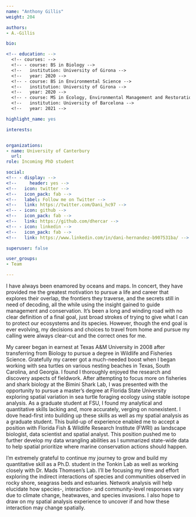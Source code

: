 ```yaml
---
name: "Anthony Gillis"
weight: 204

authors: 
- A.-Gillis

bio: 

<!-- education: -->
  <!-- courses: -->
  <!-- - course: BS in Biology -->
  <!--   institution: University of Girona -->
  <!--   year: 2020 -->
  <!-- - course: BS in Environmental Science -->
  <!--   institution: University of Girona -->
  <!--   year: 2020 -->
  <!-- - course: MS in Ecology, Environmental Management and Restoration -->
  <!--   institution: University of Barcelona -->
  <!--   year: 2021 -->

highlight_name: yes

interests:


organizations:
- name: University of Canterbury
  url: 
role: Incoming PhD student

social:
<!-- - display: -->
<!--     header: yes -->
<!--   icon: twitter -->
<!--   icon_pack: fab -->
<!--   label: Follow me on Twitter -->
<!--   link: https://twitter.com/Dani_hc97 -->
<!-- - icon: github -->
<!--   icon_pack: fab -->
<!--   link: https://github.com/dhercar -->
<!-- - icon: linkedin -->
<!--   icon_pack: fab -->
<!--   link: https://www.linkedin.com/in/dani-hernandez-b907531ba/ -->

superuser: false

user_groups:
- Team

---
```

 

I have always been enamored by oceans and maps. In concert, they have provided me the greatest motivation to pursue a life and career that explores their overlap, the frontiers they traverse, and the secrets still in need of decoding, all the while using the insight gained to guide management and conservation. It’s been a long and winding road with no clear definition of a final goal, just broad strokes of trying to give what I can to protect our ecosystems and its species. However, though the end goal is ever evolving, my decisions and choices to travel from home and pursue my calling were always clear-cut and the correct ones for me.

My career began in earnest at Texas A&M University in 2008 after transferring from Biology to pursue a degree in Wildlife and Fisheries Science. Gratefully my career got a much-needed boost when I began working with sea turtles on various nesting beaches in Texas, South Carolina, and Georgia. I found I thoroughly enjoyed the research and discovery aspects of fieldwork. After attempting to focus more on fisheries and shark biology at the Bimini Shark Lab, I was presented with the opportunity to pursue a master’s degree at Florida State University exploring spatial variation in sea turtle foraging ecology using stable isotope analysis. As a graduate student at FSU, I found my analytical and quantitative skills lacking and, more accurately, verging on nonexistent. I dove head-first into building up these skills as well as my spatial analysis as a graduate student. This build-up of experience enabled me to accept a position with Florida Fish & Wildlife Research Institute (FWRI) as landscape biologist, data scientist and spatial analyst. This position pushed me to further develop my data wrangling abilities as I summarized state-wide data to help spatial prioritize where marine conservation actions should happen. 

I’m extremely grateful to continue my journey to grow and build my quantitative skill as a Ph.D. student in the Tonkin Lab as well as working closely with Dr. Mads Thomsen’s Lab. I’ll be focusing my time and effort exploring the indirect interactions of species and communities observed in rocky shore, seagrass beds and estuaries. Network analysis will help elucidate how species-, interaction- and community-level responses vary due to climate change, heatwaves, and species invasions. I also hope to draw on my spatial analysis experience to uncover if and how these interaction may change spatially.
   
  

  
